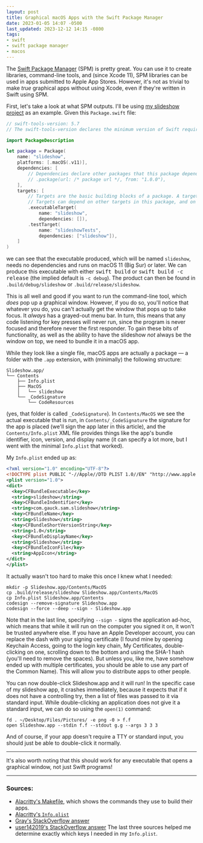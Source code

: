 ```yaml
---
layout: post
title: Graphical macOS Apps with the Swift Package Manager
date: 2023-01-05 14:07 -0500
last_updated: 2023-12-12 14:15 -0800
tags:
- swift
- swift package manager
- macos
---
```

The [Swift Package Manager](https://www.swift.org/package-manager/) (SPM) is pretty great. You can use it to create libraries, command-line tools, and (since Xcode 11), SPM libraries can be used in apps submitted to Apple App Stores. However, it's not as trivial to make _true_ graphical apps without using Xcode, even if they're written in Swift using SPM.

First, let's take a look at what SPM outputs. I'll be using [my slideshow project](https://github.com/Samasaur1/slideshow) as an example. Given this `Package.swift` file:
```swift
// swift-tools-version: 5.7
// The swift-tools-version declares the minimum version of Swift required to build this package.

import PackageDescription

let package = Package(
    name: "slideshow",
    platforms: [.macOS(.v11)],
    dependencies: [
        // Dependencies declare other packages that this package depends on.
        // .package(url: /* package url */, from: "1.0.0"),
    ],
    targets: [
        // Targets are the basic building blocks of a package. A target can define a module or a test suite.
        // Targets can depend on other targets in this package, and on products in packages this package depends on.
        .executableTarget(
            name: "slideshow",
            dependencies: []),
        .testTarget(
            name: "slideshowTests",
            dependencies: ["slideshow"]),
    ]
)
```
we can see that the executable produced, which will be named `slideshow`, needs no dependencies and runs on macOS 11 (Big Sur) or later. We can produce this executable with either <kbd>swift build</kbd> or <kbd>swift build -c release</kbd> (the implied default is `-c debug`). The product can then be found in `.build/debug/slideshow` or `.build/release/slideshow`.

This is all well and good if you want to run the command-line tool, which _does_ pop up a graphical window. However, if you do so, you'll notice that whatever you do, you can't actually get the window that pops up to take focus. It _always_ has a grayed-out menu bar. In turn, this means that any code listening for key presses will never run, since the program is never focused and therefore never the first responder. To gain these bits of functionality, as well as the ability to have the slideshow _not_ always be the window on top, we need to bundle it in a macOS app.

While they look like a single file, macOS apps are actually a package — a folder with the `.app` extension, with (minimally) the following structure:
```
Slideshow.app/
└── Contents
    ├── Info.plist
    ├── MacOS
    │   └── slideshow
    └── _CodeSignature
        └── CodeResources
```
(yes, that folder is called `_CodeSignature`). In `Contents/MacOS` we see the actual executable that is run, in `Contents/_CodeSignature` the signature for the app is placed (we'll sign the app later in this article), and the `Contents/Info.plist` XML file provides things like the app's bundle identifier, icon, version, and display name (it can specify a lot more, but I went with the minimal `Info.plist` that worked).

My `Info.plist` ended up as:
```xml
<?xml version="1.0" encoding="UTF-8"?>
<!DOCTYPE plist PUBLIC "-//Apple//DTD PLIST 1.0//EN" "http://www.apple.com/DTDs/PropertyList-1.0.dtd">
<plist version="1.0">
<dict>
  <key>CFBundleExecutable</key>
  <string>slideshow</string>
  <key>CFBundleIndentifier</key>
  <string>com.gauck.sam.slideshow</string>
  <key>CFBundleName</key>
  <string>Slideshow</string>
  <key>CFBundleShortVersionString</key>
  <string>1.0</string>
  <key>CFBundleDisplayName</key>
  <string>Slideshow</string>
  <key>CFBundleIconFile</key>
  <string>AppIcon</string>
</dict>
</plist>
```

It actually wasn't too hard to make this once I knew what I needed:
```
mkdir -p Slideshow.app/Contents/MacOS
cp .build/release/slideshow Slideshow.app/Contents/MacOS
cp Info.plist Slideshow.app/Contents
codesign --remove-signature Slideshow.app
codesign --force --deep --sign - Slideshow.app
```
Note that in the last line, specifying `--sign -` signs the application ad-hoc, which means that while it will run on the computer you signed it on, it won't be trusted anywhere else. If you have an Apple Developer account, you can replace the dash with your signing certificate (I found mine by opening Keychain Access, going to the login key chain, My Certificates, double-clicking on one, scrolling down to the bottom and using the SHA-1 hash (you'll need to remove the spaces). But unless you, like me, have somehow ended up with multiple certificates, you should be able to use any part of the Common Name). This will allow you to distribute apps to other people.

You can now double-click Slideshow.app and it will run! In the specific case of my slideshow app, it crashes immediately, because it expects that if it does not have a controlling try, then a list of files was passed to it via standard input. While double-clicking an application does not give it a standard input, we can do so using the `open(1)` command:
```
fd . ~/Desktop/Files/Pictures/ -e png -0 > f.f
open Slideshow.app --stdin f.f --stdout g.g --args 3 3 3
```

And of course, if your app doesn't require a TTY or standard input, you should just be able to double-click it normally.

***

It's also worth noting that this should work for any executable that opens a graphical window, not just Swift programs!

***

### Sources:
- [Alacritty's Makefile](https://github.com/alacritty/alacritty/blob/master/Makefile), which shows the commands they use to build their apps.
- [Alacritty's `Info.plist`](https://github.com/alacritty/alacritty/blob/master/extra/osx/Alacritty.app/Contents/Info.plist)
- [Gray's StackOverflow answer](https://apple.stackexchange.com/questions/224394/how-to-make-a-mac-os-x-app-with-a-shell-script)
- [user142019's StackOverflow answer](https://stackoverflow.com/questions/6323445/create-an-application-plist)
The last three sources helped me determine exactly which keys I needed in my `Info.plist`.
